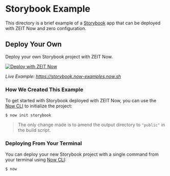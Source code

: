 # Storybook Example

This directory is a brief example of a [Storybook](https://storybook.js.org/) app that can be deployed with ZEIT Now and zero configuration.

## Deploy Your Own

Deploy your own Storybook project with ZEIT Now.

[![Deploy with ZEIT Now](https://zeit.co/button)](https://zeit.co/new/project?template=https://github.com/zeit/now-examples/tree/master/storybook)

*Live Example: https://storybook.now-examples.now.sh*

### How We Created This Example

To get started with Storybook deployed with ZEIT Now, you can use the [Now CLI](https://zeit.co/download) to initialize the project:

```shell
$ now init storybook
```

> The only change made is to amend the output directory to `"public"` in the build script.

### Deploying From Your Terminal

You can deploy your new Storybook project with a single command from your terminal using [Now CLI](https://zeit.co/download):

```shell
$ now
```
